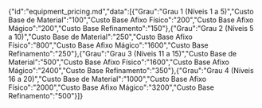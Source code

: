 {"id":"equipment_pricing.md","data":[{"Grau":"Grau 1 (Níveis 1 a 5)","Custo Base de Material":"100","Custo Base Afixo Físico":"200","Custo Base Afixo Mágico":"200","Custo Base Refinamento":"150"},{"Grau":"Grau 2 (Níveis 5 a 10)","Custo Base de Material":"250","Custo Base Afixo Físico":"800","Custo Base Afixo Mágico":"1600","Custo Base Refinamento":"250"},{"Grau":"Grau 3 (Níveis 11 a 15)","Custo Base de Material":"500","Custo Base Afixo Físico":"1600","Custo Base Afixo Mágico":"2400","Custo Base Refinamento":"350"},{"Grau":"Grau 4 (Níveis 16 a 20)","Custo Base de Material":"1000","Custo Base Afixo Físico":"2000","Custo Base Afixo Mágico":"3200","Custo Base Refinamento":"500"}]}